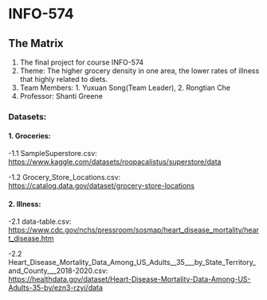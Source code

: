 # INFO-574
## The Matrix
1. The final project for course INFO-574
2. Theme: The higher grocery density in one area, the lower rates of illness that highly related to diets.
3. Team Members: 1. Yuxuan Song(Team Leader), 2. Rongtian Che
4. Professor: Shanti Greene
### Datasets:
#### 1. Groceries:
-1.1 SampleSuperstore.csv:\
https://www.kaggle.com/datasets/roopacalistus/superstore/data

-1.2 Grocery_Store_Locations.csv:\
https://catalog.data.gov/dataset/grocery-store-locations
#### 2. Illness:
-2.1 data-table.csv:\
https://www.cdc.gov/nchs/pressroom/sosmap/heart_disease_mortality/heart_disease.htm

-2.2 Heart_Disease_Mortality_Data_Among_US_Adults__35___by_State_Territory_and_County___2018-2020.csv:\
https://healthdata.gov/dataset/Heart-Disease-Mortality-Data-Among-US-Adults-35-by/ezn3-rzyi/data